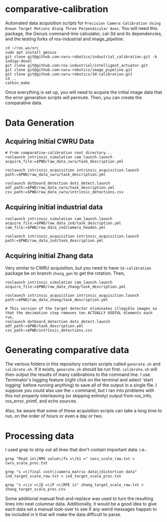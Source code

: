 # comparative-calibration
Automated data acquisition scripts for `Precision Camera Calibration Using Known Target Motions Along Three Perpendicular Axes`.
You will need this package, the Genuis command-line calculator, cal-3d and its dependencies, and the testing forks of ros-industrial and image_pipeline:

```
cd ~/ros_ws/src
sudo apt install genius
git clone git@github.com:cwru-robotics/industrial_calibration.git -b indigo-devel
git clone git@github.com:ros-industrial/intelligent_actuator.git
git clone git@github.com:cwru-robotics/image_pipeline.git
git clone git@github.com:cwru-robotics/3d-calibration.git
cd ..
catkin_make
```

Once everything is set up, you will need to acquire the initial image data that the error generation scripts will permute. Then, you can create the comparative data.

# Data Generation

## Acquiring Initial CWRU Data

```
# From comparative-calibration root directory...
roslaunch intrinsic_simulation cam_launch.launch acquire_file:=$PWD/raw_data_cwru/task_description.yml

roslaunch intrinsic_acquisition intrinsic_acquisition.launch path:=$PWD/raw_data_cwru/task_description.yml

roslaunch dotboard_detection dots_detect.launch adf_path:=$PWD/raw_data_cwru/task_description.yml csv_path:=$PWD/raw_data_cwru/intrinsic_detections.csv
```

## Acquiring initial industrial data

```
roslaunch intrinsic_simulation cam_launch.launch acquire_file:=$PWD/raw_data_ind/task_description.yml cam_file:=$PWD/raw_data_ind/camera_headon.yml

roslaunch intrinsic_acquisition intrinsic_acquisition.launch path:=$PWD/raw_data_ind/task_description.yml
```

## Acquiring initial Zhang data
Very similar to CWRU acquisition, but you need to have `3d-calibration` package be on branch `zhang_gen` to get the rotation. Then,

```
roslaunch intrinsic_simulation cam_launch.launch acquire_file:=$PWD/raw_data_zhang/task_description.yml

roslaunch intrinsic_acquisition intrinsic_acquisition.launch path:=$PWD/raw_data_zhang/task_description.yml

# This version of the target detector eliminates illegible images so that the decimation step removes ten ACTUALLY USEFUL elements each run.
roslaunch dotboard_detection dots_detect.launch adf_path:=$PWD/task_description.yml csv_path:=$PWD/intrinsic_detections.csv
```

# Generating comparative data
The various folders in this repository contain scripts called `generate.sh` and `calibrate.sh`. If it exists, `generate.sh` should be run first. `calibrate.sh` will then output the results of many calibrations to the command line. I use Terminator's logging feature (right click on the terminal and select 'start logging' before running anything) to save all of the output in a single file. I suppose you could also use the `>` command, but I ran into problems with this not properly interleaving (or skipping entirely) output from ros_info, ros_error, printf, and echo sources.

Also, be aware that some of these acquisition scripts can take a long time to run, on the order of hours or even a day or two.

# Processing data
I used grep to strip out all lines that don't contain important data. i.e.:

```
grep "Read in\|RMS value\|fx =\|k1 =" cwru_scale_raw.txt > cwru_scale_proc.txt

grep "s =\|final cost\|camera_matrix data\|distortion data" ind_target_scale_raw.txt > ind_target_scale_proc.txt

grep "s =\|n =\|D =\|P =\|RPE is" zhang_target_scale_raw.txt > zhang_target_scale_proc.csv
```

Some additional manual find-and-replace was used to turn the resulting lines into neat columnar data. Additionally, it would be a good idea to give each data set a manual look-over to see if any weird messages happen to be included in it that will make the data difficult to parse.

